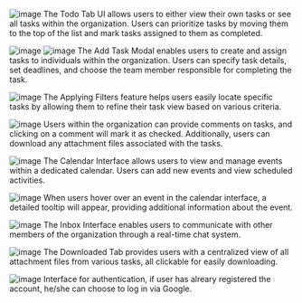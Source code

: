 ![image](https://github.com/user-attachments/assets/5822042a-68e5-48e9-a4b5-eedf2aa8e9c3)
The Todo Tab UI allows users to either view their own tasks or see all tasks within the organization. Users can prioritize tasks by moving them to the top of the list and mark tasks assigned to them as completed.

![image](https://github.com/user-attachments/assets/04dc0a0a-b23d-430e-bba6-6f3a0ac9ceaf)
![image](https://github.com/user-attachments/assets/51cdabe5-430e-437b-a0b6-f56fd495ae32)
The Add Task Modal enables users to create and assign tasks to individuals within the organization. Users can specify task details, set deadlines, and choose the team member responsible for completing the task.

![image](https://github.com/user-attachments/assets/8ef49b4d-a7b4-4697-b5e0-5df7baa49f0c)
The Applying Filters feature helps users easily locate specific tasks by allowing them to refine their task view based on various criteria.

![image](https://github.com/user-attachments/assets/50678aaa-b254-45b7-8e18-10f706551ae0)
Users within the organization can provide comments on tasks, and clicking on a comment will mark it as checked. Additionally, users can download any attachment files associated with the tasks.

![image](https://github.com/user-attachments/assets/51eb7015-de05-4e15-b82b-0bfa0c9e4ec0)
The Calendar Interface allows users to view and manage events within a dedicated calendar. Users can add new events and view scheduled activities.

![image](https://github.com/user-attachments/assets/62c3cf20-d9d0-4e3c-99f5-5c0cb1475917)
When users hover over an event in the calendar interface, a detailed tooltip will appear, providing additional information about the event.

![image](https://github.com/user-attachments/assets/631c73c6-e383-430a-a77d-0b465bf313d7)
The Inbox Interface enables users to communicate with other members of the organization through a real-time chat system.

![image](https://github.com/user-attachments/assets/da8151e1-53a2-4bfc-8f98-c9c818f82b42)
The Downloaded Tab provides users with a centralized view of all attachment files from various tasks, all clickable for easily downloading.

![image](https://github.com/user-attachments/assets/bf588a8d-6e85-41b0-a01a-7377879de029)
Interface for authentication, if user has alreary registered the account, he/she can choose to log in via Google.












